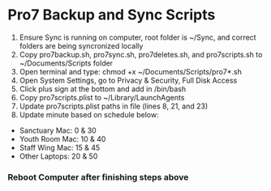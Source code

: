 # Pro7 Backup and Sync Scripts
1. Ensure Sync is running on computer, root folder is ~/Sync, and correct folders are being syncronized locally
1. Copy pro7backup.sh, pro7sync.sh, pro7deletes.sh, and pro7scripts.sh to ~/Documents/Scripts folder
1. Open terminal and type: chmod +x ~/Documents/Scripts/pro7*.sh
1. Open System Settings, go to Privacy & Security, Full Disk Access
1. Click plus sign at the bottom and add in /bin/bash
1. Copy pro7scripts.plist to ~/Library/LaunchAgents
1. Update pro7scripts.plist paths in file (lines 8, 21, and 23)
1. Update minute based on schedule below:
  - Sanctuary Mac: 0 & 30
  - Youth Room Mac: 10 & 40
  - Staff Wing Mac: 15 & 45
  - Other Laptops: 20 & 50

### Reboot Computer after finishing steps above